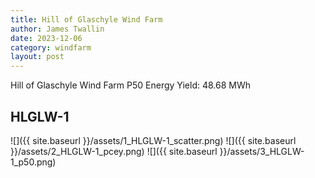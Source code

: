 ```yaml
---
title: Hill of Glaschyle Wind Farm
author: James Twallin
date: 2023-12-06
category: windfarm
layout: post
---
```

Hill of Glaschyle Wind Farm P50 Energy Yield: 48.68 MWh

HLGLW-1
-------------
![]({{ site.baseurl }}/assets/1_HLGLW-1_scatter.png)
![]({{ site.baseurl }}/assets/2_HLGLW-1_pcey.png)
![]({{ site.baseurl }}/assets/3_HLGLW-1_p50.png)

